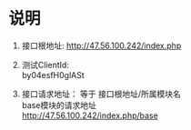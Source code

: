 # 说明

1. 接口根地址:
    http://47.56.100.242/index.php
    
2. 测试ClientId:     
    by04esfH0glASt

3. 接口请求地址：
    等于  接口根地址/所属模块名   
    base模块的请求地址   
    http://47.56.100.242/index.php/base  

    
